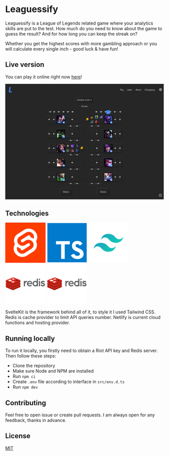 # Leaguessify

Leaguessify is a League of Legends related game where your analytics skills are put to the test. How much do you need to know about the game to guess the result? And for how long you can keep the streak on?

Whether you get the highest scores with more gambling approach or you will calculate every single inch - good luck & have fun!

## Live version

You can play it online right now [here](TODO)!

[![Leaguessify](readme-assets/screenshot.png 'Leaguessify screenshot')](TODO)

## Technologies

![Svelte](readme-assets/svelte.jpg 'Svelte & SvelteKit') ![Typescript](readme-assets/typescript.png 'Typescript') ![Tailwind](readme-assets/tailwind.jpg 'TailwindCSS') ![Redis](readme-assets/redis.jpg 'Redis') ![Netlify](readme-assets/redis.jpg 'Netlify')

SvelteKit is the framework behind all of it, to style it I used Tailwind CSS. Redis is cache provider to limit API queries number. Netlify is current cloud functions and hosting provider.

## Running locally

To run it locally, you firstly need to obtain a Riot API key and Redis server. Then follow these steps:

- Clone the repository
- Make sure Node and NPM are installed
- Run `npm ci`
- Create `.env` file according to interface in `src/env.d.ts`
- Run `npm dev`

## Contributing

Feel free to open issue or create pull requests. I am always open for any feedback, thanks in advance.

## License

[MIT](https://choosealicense.com/licenses/mit/)
